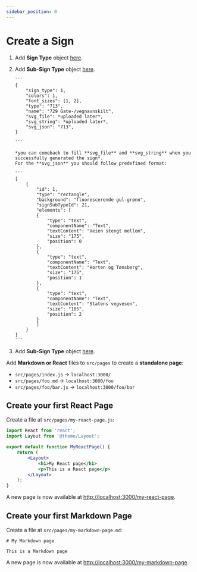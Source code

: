 ```yaml
---
sidebar_position: 0
---
```


# Create a Sign

1.  Add **Sign Type** object [here](https://api2.bdsamferdsel.no/sign_types/).
2.  Add **Sub-Sign Type** object [here](https://api2.bdsamferdsel.no/sign_sub_types/).

        ```
        {
            "sign_type": 1,
            "colors": 1,
            "font_sizes": [1, 2],
            "type": "713",
            "name": "729 Gate-/vegnavnskilt",
            "svg_file": *uploaded later*,
            "svg_string": *uploaded later*,
            "svg_json": "713",
        }

        ```

        *you can comeback to fill **svg_file** and **svg_string** when you successfully generated the sign*.
        For the **svg_json** you should follow predefined format:

        ```
        [
            {
                "id": 1,
                "type": "rectangle",
                "background": "fluorescerende gul-grønn",
                "signSubTypeId": 21,
                "elements": [
                {
                    "type": "text",
                    "componentName": "Text",
                    "textContent": "Veien stengt mellom",
                    "size": "175",
                    "position": 0
                },
                {
                    "type": "text",
                    "componentName": "Text",
                    "textContent": "Horten og Tønsberg",
                    "size": "175",
                    "position": 1
                },
                {
                    "type": "text",
                    "componentName": "Text",
                    "textContent": "Statens vegvesen",
                    "size": "105",
                    "position": 2
                }
                ]
            }
        ]
        ```

3.  Add **Sub-Sign Type** object [here](https://api2.bdsamferdsel.no/sign_sub_types/).

Add **Markdown or React** files to `src/pages` to create a **standalone page**:

- `src/pages/index.js` → `localhost:3000/`
- `src/pages/foo.md` → `localhost:3000/foo`
- `src/pages/foo/bar.js` → `localhost:3000/foo/bar`

## Create your first React Page

Create a file at `src/pages/my-react-page.js`:

```jsx title="src/pages/my-react-page.js"
import React from 'react';
import Layout from '@theme/Layout';

export default function MyReactPage() {
	return (
		<Layout>
			<h1>My React page</h1>
			<p>This is a React page</p>
		</Layout>
	);
}
```

A new page is now available at [http://localhost:3000/my-react-page](http://localhost:3000/my-react-page).

## Create your first Markdown Page

Create a file at `src/pages/my-markdown-page.md`:

```mdx title="src/pages/my-markdown-page.md"
# My Markdown page

This is a Markdown page
```

A new page is now available at [http://localhost:3000/my-markdown-page](http://localhost:3000/my-markdown-page).
